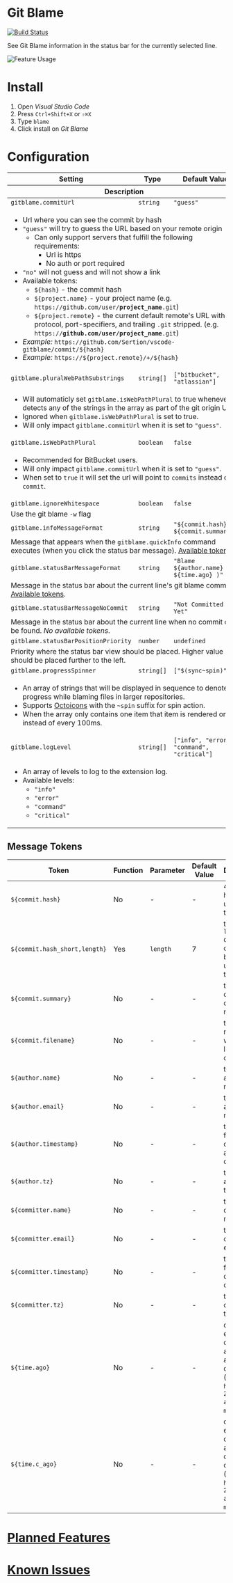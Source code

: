 # Git Blame

[![Build Status](https://travis-ci.org/Sertion/vscode-gitblame.svg?branch=master)](https://travis-ci.org/Sertion/vscode-gitblame)

See Git Blame information in the status bar for the currently selected line.

![Feature Usage](https://github.com/Sertion/vscode-gitblame/raw/master/images/GitBlamePreview.gif)

# Install

1. Open _Visual Studio Code_
1. Press `Ctrl+Shift+X` or `⇧⌘X`
1. Type `blame`
1. Click install on _Git Blame_

# Configuration

<table>
  <thead>
    <tr>
      <th>Setting</th>
      <th>Type</th>
      <th>Default Value</th>
    </tr>
    <tr>
      <th colspan="3">Description</th>
    </tr>
  </thead>
  <tbody>
    <tr>
      <td><code>gitblame.commitUrl</code></td>
      <td><code>string</code></td>
      <td><code>"guess"</code></td>
    </tr>
    <tr>
      <td colspan="3">
        <ul>
          <li>Url where you can see the commit by hash</li>
          <li><code>"guess"</code> will try to guess the URL based on your remote origin
            <ul>
              <li>Can only support servers that fulfill the following requirements:
                <ul>
                  <li>Url is https</li>
                  <li>No auth or port required</li>
                </ul>
              </li>
          </ul>
          <li><code>"no"</code> will not guess and will not show a link</li>
          <li>Available tokens:
            <ul>
              <li><code>${hash}</code> - the commit hash</li>
              <li><code>${project.name}</code> - your project name (e.g. <code>https://github.com/user/<strong>project_name</strong>.git</code>)</li>
              <li><code>${project.remote}</code> - the current default remote's URL with the
              protocol, port-specifiers, and trailing <code>.git</code> stripped. (e.g.
              <code>https://<strong>github.com/user/project_name</strong>.git</code>)</li>
            </ul>
          </li>
          <li><em>Example:</em> <code>https://github.com/Sertion/vscode-gitblame/commit/${hash}</code></li>
          <li><em>Example:</em> <code>https://${project.remote}/+/${hash}</code></li>
      </ul>
    </tr>
    <tr>
      <td><code>gitblame.pluralWebPathSubstrings</code></td>
      <td><code>string[]</code></td>
      <td><code>["bitbucket", "atlassian"]</code></td>
    </tr>
    <tr>
      <td colspan="3">
        <ul>
          <li>Will automaticly set <code>gitblame.isWebPathPlural</code> to true whenever it detects any of the strings in the array as part of the git origin URL.
          <li>Ignored when <code>gitblame.isWebPathPlural</code> is set to true.
          <li>Will only impact <code>gitblame.commitUrl</code> when it is set to <code>"guess"</code>.
        </ul>
      </td>
    </tr>
    <tr>
      <td><code>gitblame.isWebPathPlural</code></td>
      <td><code>boolean</code></td>
      <td><code>false</code></td>
    </tr>
    <tr>
      <td colspan="3">
        <ul>
          <li>Recommended for BitBucket users.
          <li>Will only impact <code>gitblame.commitUrl</code> when it is set to <code>"guess"</code>.
          <li>When set to <code>true</code> it will set the url will point to <code>commits</code> instead of <code>commit</code>.
        </ul>
      </td>
    </tr>
    <tr>
      <td><code>gitblame.ignoreWhitespace</code></td>
      <td><code>boolean</code></td>
      <td><code>false</code></td>
    </tr>
    <tr>
      <td colspan="3">
        Use the git blame <code>-w</code> flag
      </td>
    </tr>
    <tr>
      <td><code>gitblame.infoMessageFormat</code></td>
      <td><code>string</code></td>
      <td><code>"${commit.hash} ${commit.summary}"</code></td>
    </tr>
    <tr>
      <td colspan="3">
        Message that appears when the <code>gitblame.quickInfo</code> command executes (when you click the status bar message). <a href="#message-tokens">Available tokens</a>.
    </tr>
    <tr>
      <td><code>gitblame.statusBarMessageFormat</code></td>
      <td><code>string</code></td>
      <td><code>"Blame ${author.name} ( ${time.ago} )"</code></td>
    </tr>
    <tr>
      <td colspan="3">
        Message in the status bar about the current line's git blame commit. <a href="#message-tokens">Available tokens</a>.
      </td>
    </tr>
    <tr>
      <td><code>gitblame.statusBarMessageNoCommit</code></td>
      <td><code>string</code></td>
      <td><code>"Not Committed Yet"</code></td>
    </tr>
    <tr>
      <td colspan="3">
        Message in the status bar about the current line when no commit can be found. <em>No available tokens</em>.
      </td>
    </tr>
    <tr>
      <td><code>gitblame.statusBarPositionPriority</code></td>
      <td><code>number</code></td>
      <td><code>undefined</code></td>
    </tr>
    <tr>
      <td colspan="3">
        Priority where the status bar view should be placed. Higher value should be placed further to the left.
      </td>
    </tr>
    <tr>
      <td><code>gitblame.progressSpinner</code></td>
      <td><code>string[]</code></td>
      <td><code>["$(sync~spin)"]</code></td>
    </tr>
    <tr>
      <td colspan="3">
        <ul>
          <li>An array of strings that will be displayed in sequence to denote progress while blaming files in larger repositories.</li>
          <li>Supports <a href="https://octicons.github.com/">Octoicons</a> with the <code>~spin</code> suffix for spin action.</li>
          <li>When the array only contains one item that item is rendered once instead of every 100ms.</li>
        </ul>
      </td>
    </tr>
    <tr>
      <td><code>gitblame.logLevel</code></td>
      <td><code>string[]</code></td>
      <td><code>["info", "error", "command", "critical"]</code></td>
    </tr>
    <tr>
      <td colspan="3">
        <ul>
          <li>An array of levels to log to the extension log.</li>
          <li>Available levels:
            <ul>
              <li><code>"info"</code></li>
              <li><code>"error"</code></li>
              <li><code>"command"</code></li>
              <li><code>"critical"</code></li>
            </ul>
          </li>
        </ul>
      </td>
    </tr>
    <tr>
  </tbody>
</table>

## Message Tokens

| Token | Function | Parameter | Default Value | Description |
|-------|----------|-----------|---------------|-------------|
| `${commit.hash}` | No | - | - | 40-bit hash unique to the commit |
| `${commit.hash_short,length}` | Yes | `length` | 7 | the first `length` characters of the 40-bit hash unique to the commit |
| `${commit.summary}` | No | - | - | the first line of the commit message |
| `${commit.filename}` | No | - | - | the file name where the line was committed |
| `${author.name}` | No | - | - | the commit author's name |
| `${author.email}` | No | - | - | the commit author's e-mail |
| `${author.timestamp}` | No | - | - | timestamp for the commit author's commit |
| `${author.tz}` | No | - | - | the commit author's time zone |
| `${committer.name}` | No | - | - | the committer's name |
| `${committer.email}` | No | - | - | the committer's e-mail |
| `${committer.timestamp}` | No | - | - | timestamp for the committer's commit |
| `${committer.tz}` | No | - | - | the committer's time zone |
| `${time.ago}` | No | - | - | displays an estimation of how long ago the author committed (e.g. `10 hours ago`, `20 days ago`, `4 months ago`) |
| `${time.c_ago}` | No | - | - | displays an estimation of how long ago the committer committed (e.g. `10 hours ago`, `20 days ago`, `4 months ago`) |

# [Planned Features](https://github.com/Sertion/vscode-gitblame/labels/Planned)

# [Known Issues](https://github.com/Sertion/vscode-gitblame/issues)
